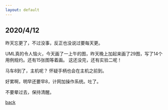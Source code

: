 ```yaml
---
layout: default
---
```


## 2020/4/12

昨天忘更了，不过没事，反正也没说过要每天更。

UML真的令人恼火，今天画了一上午的图，昨天晚上加起来画了29图，写了14个用例规约。还有15张图等着画。
这还没完，还有实验二呢！

马车8到了，主机呢？
怀疑手柄也会在主机之前到。

好累啊，明早还要早8，计网加操作系统。吐了。

不要晕过去，保持清醒。

[back](../index.html)